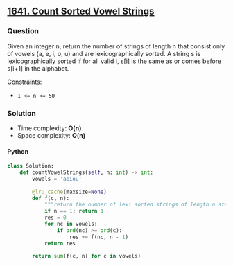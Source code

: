 ## **[1641. Count Sorted Vowel Strings](https://leetcode.com/problems/count-sorted-vowel-strings/)**

### Question
Given an integer n, return the number of strings of length n that consist only of vowels (a, e, i, o, u) and are lexicographically sorted.
A string s is lexicographically sorted if for all valid i, s[i] is the same as or comes before s[i+1] in the alphabet.

Constraints:
- `1 <= n <= 50`

### Solution

- Time complexity: **O(n)**
- Space complexity: **O(n)**

#### Python
```python
class Solution:
    def countVowelStrings(self, n: int) -> int:
        vowels = 'aeiou'
        
        @lru_cache(maxsize=None)
        def f(c, n):
            """return the number of lexi sorted strings of length n starting from char c"""
            if n == 1: return 1
            res = 0
            for nc in vowels:
                if ord(nc) >= ord(c):
                    res += f(nc, n - 1)
            return res
        
        return sum(f(c, n) for c in vowels)
```
